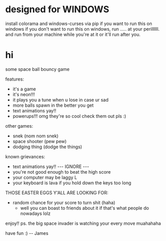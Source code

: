 # designed for WINDOWS

install colorama and windows-curses via pip if you want to run this on windows
if you don't want to run this on windows, run ..... at your perillllll.
and run from your machine while you're at it or it'll run after you.

# hi

some space ball bouncy game

features:
- it's a game
- it's neon!!!
- it plays you a tune when u lose in case ur sad
- more balls spawn in the better you get
- text animations yay!!
- powerups!!! omg they're so cool check them out pls :)

other games:
- snek (nom nom snek)
- space shooter (pew pew)
- dodging thing (dodge the things)

known grievances:
- text animations yay!! --- IGNORE ---
- you're not good enough to beat the high score
- your computer may be laggy L
- your keyboard is lava if you hold down the keys too long

THOSE EASTER EGGS Y'ALL ARE LOOKING FOR:
- random chance for your score to turn shit (haha)
    - well you can boast to friends about it if that's what people do nowadays lolz

enjoy!!
ps. the big space invader is watching your every move muahahaha

have fun :)
-- James